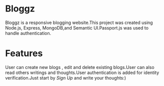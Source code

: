 # Bloggz
Bloggz is a responsive blogging website.This project was created using Node.js, Express, MongoDB,and Semantic UI.Passport.js was used to handle authentication.
# Features
User can create new blogs , edit and delete existing blogs.User can also read others writings and thoughts.User authentication is added for identity verification.Just start by <i>Sign Up</i> and write your thoughts:)
